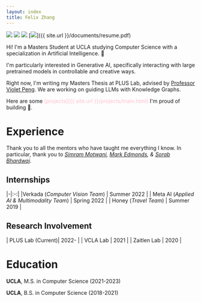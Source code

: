 ```yaml
---
layout: index
title: Felix Zhang
---
```

[![](https://img.shields.io/badge/Fel9z-222021.svg?style=for-the-badge&logo=Twitter&logoColor=white)](https://twitter.com/fel9z)
[![](https://img.shields.io/badge/Fe-222021.svg?style=for-the-badge&logo=linkedin&logoColor=white)](https://linkedin.com/in/~fe)
[![](https://img.shields.io/badge/Felix44-222021.svg?style=for-the-badge&logo=gmail&logoColor=white)](mailto:felix44@ucla.edu)
[![](https://img.shields.io/badge/Resume-222021.svg?style=for-the-badge&logo=&logoColor=white)]({{ site.url }}/documents/resume.pdf)


Hi! I'm a Masters Student at UCLA studying Computer Science with a specialization in Artificial Intelligence. 👋

I'm particularly interested in Generative AI, specifically interacting with large pretrained models in controllable and creative ways.

Right now, I'm writing my Masters Thesis at PLUS Lab, advised by [Professor Violet Peng](https://vnpeng.net/). We are working on guiding LLMs with Knowledge Graphs.

Here are some <span style="color:pink">[projects]({{ site.url }}/projects/main.html)</span> I'm proud of building 🤩.

# Experience

Thank you to all the mentors who have taught me everything I know. In particular, thank you to _[Simram Motwani](https://www.linkedin.com/in/simran-motwani), [Mark Edmonds](https://www.linkedin.com/in/mjedmonds/), & [Sorab Bhardwaj](https://www.linkedin.com/in/sorabb)_.
## Internships

|-|:-:|
|Verkada (_Computer Vision Team_) | Summer 2022    |
| Meta AI (_Applied AI & Multimodality Team_)   | Spring 2022        |
| Honey (_Travel Team_)     | Summer 2019        |

## Research Involvement

| PLUS Lab (Current)| 2022-     |
| VCLA Lab   | 2021       |
| Zaitlen Lab  | 2020        |


# Education

**UCLA**, M.S. in Computer Science (2021-2023)

**UCLA**, B.S. in Computer Science (2018-2021)
